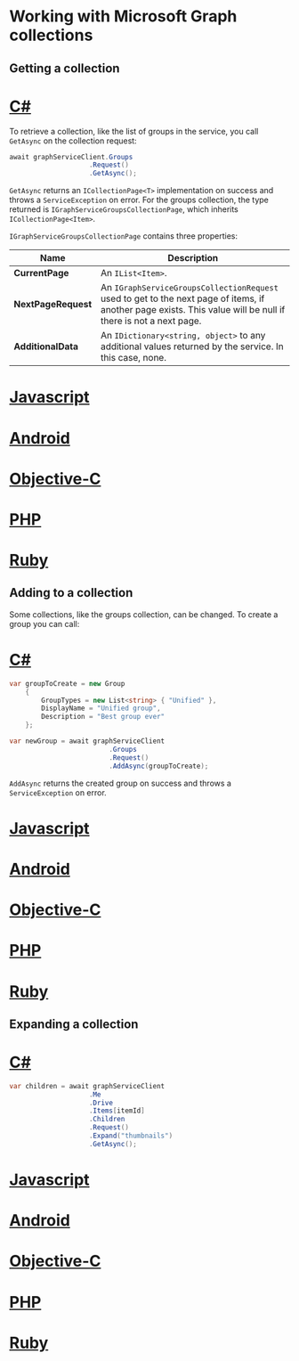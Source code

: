 # Working with Microsoft Graph collections

## Getting a collection

# [C#](#tab/CS)

To retrieve a collection, like the list of groups in the service, you call `GetAsync` on the collection request:

```csharp
await graphServiceClient.Groups
	                .Request()
	                .GetAsync();
```

`GetAsync` returns an `ICollectionPage<T>` implementation on success and throws a `ServiceException` on error. For the groups collection, the type returned is `IGraphServiceGroupsCollectionPage`, which inherits `ICollectionPage<Item>`.

`IGraphServiceGroupsCollectionPage` contains three properties:

|Name                |Description                                                                                                                                                  |
|--------------------|-------------------------------------------------------------------------------------------------------------------------------------------------------------|
|**CurrentPage**     |An `IList<Item>`.                                                                                                                                            |
|**NextPageRequest** |An `IGraphServiceGroupsCollectionRequest` used to get to the next page of items, if another page exists. This value will be null if there is not a next page.|
|**AdditionalData**    |An `IDictionary<string, object>` to any additional values returned by the service. In this case, none.

# [Javascript](#tab/Javascript)

<!-- TODO -->

# [Android](#tab/Android)

<!-- TODO -->

# [Objective-C](#tab/Objective-C)

<!-- TODO -->

# [PHP](#tab/PHP)

<!-- TODO -->

# [Ruby](#tab/Ruby)

<!-- TODO -->

## Adding to a collection

Some collections, like the groups collection, can be changed. To create a group you can call:

# [C#](#tab/CS)

```csharp
var groupToCreate = new Group
    {
		GroupTypes = new List<string> { "Unified" },
		DisplayName = "Unified group",
		Description = "Best group ever"
	};

var newGroup = await graphServiceClient
                         .Groups
						 .Request()
						 .AddAsync(groupToCreate);
```

`AddAsync` returns the created group on success and throws a `ServiceException` on error.

# [Javascript](#tab/Javascript)

<!-- TODO -->

# [Android](#tab/Android)

<!-- TODO -->

# [Objective-C](#tab/Objective-C)

<!-- TODO -->

# [PHP](#tab/PHP)

<!-- TODO -->

# [Ruby](#tab/Ruby)

<!-- TODO -->

## Expanding a collection

# [C#](#tab/CS)

```csharp
var children = await graphServiceClient
                    .Me
                    .Drive
					.Items[itemId]
					.Children
					.Request()
					.Expand("thumbnails")
                    .GetAsync();
```

# [Javascript](#tab/Javascript)

<!-- TODO -->

# [Android](#tab/Android)

<!-- TODO -->

# [Objective-C](#tab/Objective-C)

<!-- TODO -->

# [PHP](#tab/PHP)

<!-- TODO -->

# [Ruby](#tab/Ruby)

<!-- TODO -->